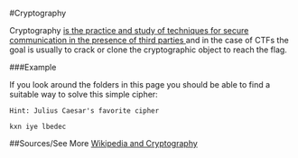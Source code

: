 #Cryptography

Cryptography [is the practice and study of techniques for secure communication in the presence of third parties ](http://en.wikipedia.org/wiki/Cryptography) and in the case of CTFs the goal is usually to crack or clone the cryptographic object to reach the flag.

###Example

If you look around the folders in this page you should be able to find a suitable way to solve this simple cipher:

```
Hint: Julius Caesar's favorite cipher

kxn iye lbedec
```

##Sources/See More
[Wikipedia and Cryptography](http://en.wikipedia.org/wiki/Cryptography)

